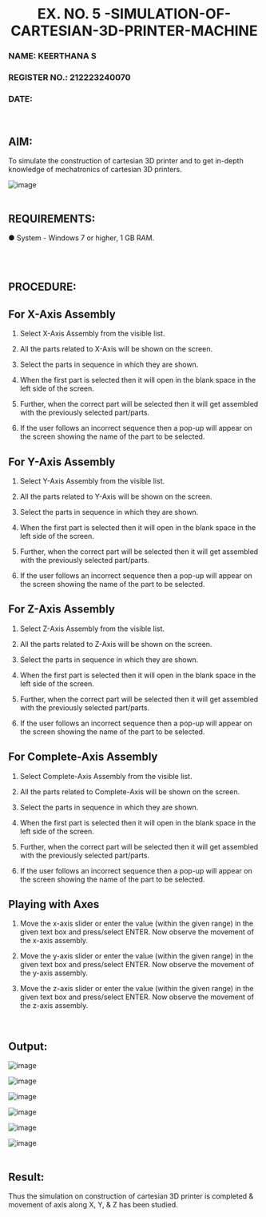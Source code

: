 <H1 ALIGN =CENTER>EX. NO. 5 -SIMULATION-OF-CARTESIAN-3D-PRINTER-MACHINE</H1>
<H3>NAME: KEERTHANA S</H3>
<H3>REGISTER NO.: 212223240070</H3>
<H3>DATE:</H3>
<br>

## AIM:
 To simulate the construction of cartesian 3D printer and to get in-depth knowledge of mechatronics of cartesian 3D printers.

![image](https://github.com/Sellakumar1987/Ex.-No.-3---SIMULATION-OF-CARTESIAN-3D-PRINTER-MACHINE/assets/113594316/69572917-1257-45d7-bf57-ff48a6e5a711)
<br>
<br>

## REQUIREMENTS:
 ●	System - Windows 7 or higher, 1 GB RAM.

<br>
<br>

## PROCEDURE:
 ## For X-Axis Assembly

   1.	Select X-Axis Assembly from the visible list.

   2.	All the parts related to X-Axis will be shown on the screen.

   3.	Select the parts in sequence in which they are shown.

   4.	When the first part is selected then it will open in the blank space in the left side of the screen.

   5.	Further, when the correct part will be selected then it will get assembled with the previously selected part/parts.

   6.	If the user follows an incorrect sequence then a pop-up will appear on the screen showing the name of the part to be selected.

## For Y-Axis Assembly

   1.	Select Y-Axis Assembly from the visible list.

   2.	All the parts related to Y-Axis will be shown on the screen.

   3.	Select the parts in sequence in which they are shown.

   4.	When the first part is selected then it will open in the blank space in the left side of the screen.

   5.	Further, when the correct part will be selected then it will get assembled with the previously selected part/parts.

   6.	If the user follows an incorrect sequence then a pop-up will appear on the screen showing the name of the part to be selected.

## For Z-Axis Assembly

   1.	Select Z-Axis Assembly from the visible list.

   2.	All the parts related to Z-Axis will be shown on the screen.

   3.	Select the parts in sequence in which they are shown.

   4.	When the first part is selected then it will open in the blank space in the left side of the screen.

   5.	Further, when the correct part will be selected then it will get assembled with the previously selected part/parts.

   6.	If the user follows an incorrect sequence then a pop-up will appear on the screen showing the name of the part to be selected.

## For Complete-Axis Assembly
   1.	Select Complete-Axis Assembly from the visible list.

   2.	All the parts related to Complete-Axis will be shown on the screen.

   3.	Select the parts in sequence in which they are shown.

   4.	When the first part is selected then it will open in the blank space in the left side of the screen.

   5.	Further, when the correct part will be selected then it will get assembled with the previously selected part/parts.

   6.	If the user follows an incorrect sequence then a pop-up will appear on the screen showing the name of the part to be selected.

## Playing with Axes
   1.	Move the x-axis slider or enter the value (within the given range) in the given text box and press/select ENTER. Now observe the movement of the x-axis assembly.

   2.	Move the y-axis slider or enter the value (within the given range) in the given text box and press/select ENTER. Now observe the movement of the y-axis assembly.

   3.	Move the z-axis slider or enter the value (within the given range) in the given text box and press/select ENTER. Now observe the movement of the z-axis assembly.
<br>

## Output:

![image](https://github.com/SadhanaShreee/Ex.-No.-3---SIMULATION-OF-CARTESIAN-3D-PRINTER-MACHINE/assets/144517664/8baed824-a260-47c0-b3eb-c812da2c5864)

![image](https://github.com/SadhanaShreee/Ex.-No.-3---SIMULATION-OF-CARTESIAN-3D-PRINTER-MACHINE/assets/144517664/40cb2cd0-9be0-4185-9636-87e548cb5354)

![image](https://github.com/SadhanaShreee/Ex.-No.-3---SIMULATION-OF-CARTESIAN-3D-PRINTER-MACHINE/assets/144517664/c0767f0f-4910-4e82-8784-181f20d0e31c)

![image](https://github.com/SadhanaShreee/Ex.-No.-3---SIMULATION-OF-CARTESIAN-3D-PRINTER-MACHINE/assets/144517664/a3d3a101-84a4-4b09-b56a-149825918803)

![image](https://github.com/SadhanaShreee/Ex.-No.-3---SIMULATION-OF-CARTESIAN-3D-PRINTER-MACHINE/assets/144517664/f57bd9d7-4fc2-4f96-829a-0c76709525ad)

![image](https://github.com/SadhanaShreee/Ex.-No.-3---SIMULATION-OF-CARTESIAN-3D-PRINTER-MACHINE/assets/144517664/d471860c-7e66-4241-a76a-fb0701ebd547)
<br>
<br>


## Result: 
 Thus the simulation on construction of cartesian 3D printer is completed & movement of axis along X, Y, & Z has been studied.
